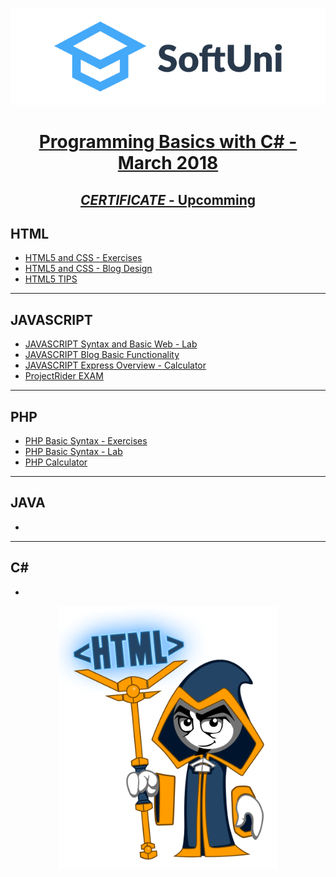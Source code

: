 <p align="center"><img src="https://github.com/blazarow09/ProgrammingBasicsWithCsharp/blob/master/img/logo.png"  /></p>

# <a href="https://softuni.bg/trainings/1896/programming-basics-with-csharp-march-2018/open#lesson-7992"><p align="center">Programming Basics with C# - March 2018<p></a>

## <p align="center"> <a href="" > *CERTIFICATE* - Upcomming </a> </p>

## HTML
* <a href="" > HTML5 and CSS - Exercises </a>
* <a href="" > HTML5 and CSS - Blog Design </a>
* <a href="" > HTML5 TIPS </a>
-------------------------------------------------------------------
## JAVASCRIPT
* <a href="" > JAVASCRIPT Syntax and Basic Web - Lab</a>
* <a href="" > JAVASCRIPT Blog Basic Functionality </a>
* <a href="" > JAVASCRIPT Express Overview - Calculator </a>
* <a href="" > ProjectRider EXAM</a>
-------------------------------------------------------------------
## PHP
* <a href="" > PHP Basic Syntax - Exercises</a>
* <a href="" > PHP Basic Syntax - Lab</a>
* <a href="" > PHP Calculator </a>
-------------------------------------------------------------------
## JAVA
* <a href="" > </a>
-------------------------------------------------------------------
## C#
* <a href="" > </a>

<p align="center"><img src="https://github.com/blazarow09/ProgrammingBasicsWithCsharp/blob/master/img/code-wizard-html.png" width= 350 /></p>


